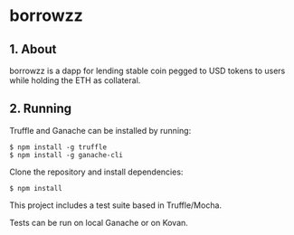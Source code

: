 # borrowzz


## 1. About

borrowzz is a dapp for lending stable coin pegged to USD tokens to users while holding the ETH as collateral.

## 2. Running

Truffle and Ganache can be installed by running:

```
$ npm install -g truffle
$ npm install -g ganache-cli
```

Clone the repository and install dependencies:

```
$ npm install
```

This project includes a test suite based in Truffle/Mocha.

Tests can be run on local Ganache or on Kovan.
